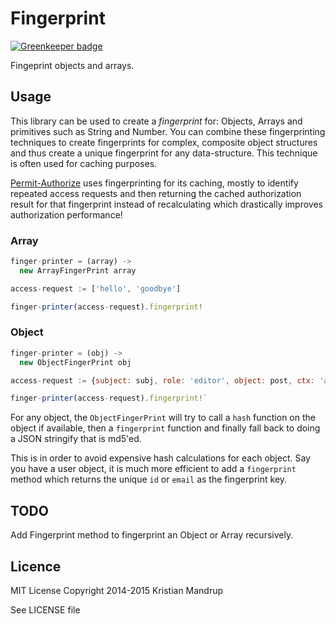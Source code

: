 # Fingerprint

[![Greenkeeper badge](https://badges.greenkeeper.io/kristianmandrup/fingerprint.svg)](https://greenkeeper.io/)

Fingeprint objects and arrays.

## Usage

This library can be used to create a *fingerprint* for: Objects, Arrays and primitives such as String and Number.
You can combine these fingerprinting techniques to create fingerprints for complex, composite object structures
 and thus create a unique fingerprint for any data-structure.
This technique is often used for caching purposes.

[Permit-Authorize](https://github.com/kristianmandrup/permit-authorize) uses fingerprinting for its caching,
mostly to identify repeated access requests and then returning the cached authorization
result for that fingerprint instead of recalculating which drastically improves authorization performance!

### Array

```js
finger-printer = (array) ->
  new ArrayFingerPrint array

access-request := ['hello', 'goodbye']

finger-printer(access-request).fingerprint!
```

### Object

```js
finger-printer = (obj) ->
  new ObjectFingerPrint obj

access-request := {subject: subj, role: 'editor', object: post, ctx: 'admin'}

finger-printer(access-request).fingerprint!`
```

For any object, the `ObjectFingerPrint` will try to call a `hash` function on the object if available, then a
`fingerprint` function and finally fall back to doing a JSON stringify that is md5'ed.

This is in order to avoid expensive hash calculations for each object. Say you have a user object, it is much
more efficient to add a `fingerprint` method which returns the unique `id` or `email` as the fingerprint key.

## TODO

Add Fingerprint method to fingerprint an Object or Array recursively.

## Licence

MIT License
Copyright 2014-2015 Kristian Mandrup

See LICENSE file